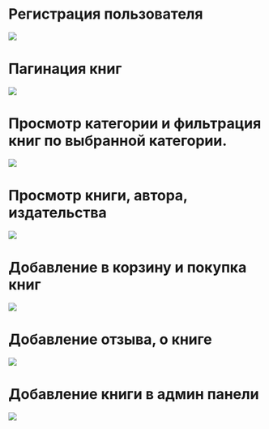 <h1>Регистрация пользователя</h1>
<img src="https://user-images.githubusercontent.com/86602955/190162695-c15aab04-d436-4e3a-b6dc-fcc501b49361.gif"/>

<h1>Пагинация книг</h1>
<img src="https://user-images.githubusercontent.com/86602955/190182005-b92e965a-035a-4a0d-aded-5ed474266600.gif"/>

<h1>Просмотр категории и фильтрация книг по выбранной категории.</h1>
<img src="https://user-images.githubusercontent.com/86602955/190182245-9f37f488-3ea9-4cba-9ac4-be8bddf26d7d.gif"/>

<h1>Просмотр книги, автора, издательства</h1>
<img src="https://user-images.githubusercontent.com/86602955/190163267-08c1321e-1189-4a36-b9c8-a1ad848e9644.gif"/>

<h1>Добавление в корзину и покупка книг</h1>
<img src="https://user-images.githubusercontent.com/86602955/190174608-6012ec0d-46f2-422a-b9ce-aa4000ba4778.gif"/>

<h1>Добавление отзыва, о книге</h1>
<img src="https://user-images.githubusercontent.com/86602955/190163943-94ec6941-4472-4ad4-a341-38470b3be5a1.gif"/>

<h1>Добавление книги в админ панели</h1>
<img src="https://user-images.githubusercontent.com/86602955/190164208-99358e68-e1d5-47a8-aed4-b1285a04e2d7.gif"/>

